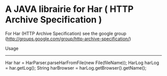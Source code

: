 A JAVA librairie for Har ( HTTP Archive Specification )
======================================================

For Har (HTTP Archive Specification) see the google group (http://groups.google.com/group/http-archive-specification/)


Usage
_____

Har har = HarParser.parseHarFromFile(new File(fileName));
HarLog harLog = har.getLog();
String harBrowser = harLog.getBrowser().getName();


